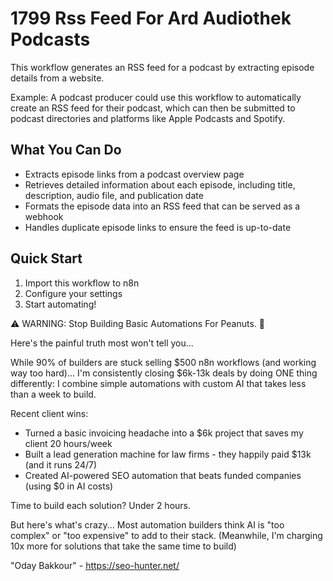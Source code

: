 # 1799 Rss Feed For Ard Audiothek Podcasts

This workflow generates an RSS feed for a podcast by extracting episode details from a website.

Example: A podcast producer could use this workflow to automatically create an RSS feed for their podcast, which can then be submitted to podcast directories and platforms like Apple Podcasts and Spotify.

## What You Can Do
- Extracts episode links from a podcast overview page
- Retrieves detailed information about each episode, including title, description, audio file, and publication date
- Formats the episode data into an RSS feed that can be served as a webhook
- Handles duplicate episode links to ensure the feed is up-to-date

## Quick Start
1. Import this workflow to n8n
2. Configure your settings
3. Start automating!

⚠️ WARNING: Stop Building Basic Automations For Peanuts. 🚫

Here's the painful truth most won't tell you...

While 90% of builders are stuck selling $500 n8n workflows (and working way too hard)...
I'm consistently closing $6k-13k deals by doing ONE thing differently:
I combine simple automations with custom AI that takes less than a week to build.

Recent client wins:
* Turned a basic invoicing headache into a $6k project that saves my client 20 hours/week
* Built a lead generation machine for law firms - they happily paid $13k (and it runs 24/7)
* Created AI-powered SEO automation that beats funded companies (using $0 in AI costs)

Time to build each solution? Under 2 hours.

But here's what's crazy...
Most automation builders think AI is "too complex" or "too expensive" to add to their stack.
(Meanwhile, I'm charging 10x more for solutions that take the same time to build)

"Oday Bakkour" - https://seo-hunter.net/
